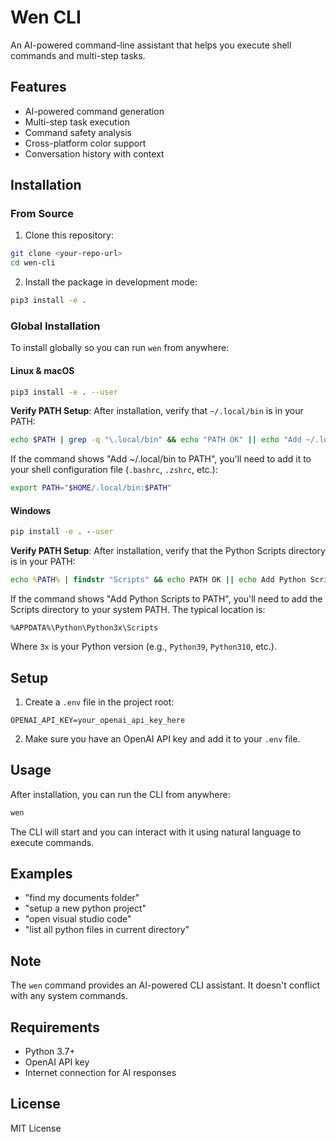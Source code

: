 # Wen CLI

An AI-powered command-line assistant that helps you execute shell commands and multi-step tasks.

## Features

- AI-powered command generation
- Multi-step task execution
- Command safety analysis
- Cross-platform color support
- Conversation history with context

## Installation

### From Source

1. Clone this repository:
```bash
git clone <your-repo-url>
cd wen-cli
```

2. Install the package in development mode:
```bash
pip3 install -e .
```

### Global Installation

To install globally so you can run `wen` from anywhere:

#### Linux & macOS

```bash
pip3 install -e . --user
```

**Verify PATH Setup**: After installation, verify that `~/.local/bin` is in your PATH:

```bash
echo $PATH | grep -q "\.local/bin" && echo "PATH OK" || echo "Add ~/.local/bin to PATH"
```

If the command shows "Add ~/.local/bin to PATH", you'll need to add it to your shell configuration file (`.bashrc`, `.zshrc`, etc.):
```bash
export PATH="$HOME/.local/bin:$PATH"
```

#### Windows

```cmd
pip install -e . --user
```

**Verify PATH Setup**: After installation, verify that the Python Scripts directory is in your PATH:

```cmd
echo %PATH% | findstr "Scripts" && echo PATH OK || echo Add Python Scripts to PATH
```

If the command shows "Add Python Scripts to PATH", you'll need to add the Scripts directory to your system PATH. The typical location is:
```
%APPDATA%\Python\Python3x\Scripts
```
Where `3x` is your Python version (e.g., `Python39`, `Python310`, etc.).

## Setup

1. Create a `.env` file in the project root:
```
OPENAI_API_KEY=your_openai_api_key_here
```

2. Make sure you have an OpenAI API key and add it to your `.env` file.

## Usage

After installation, you can run the CLI from anywhere:

```bash
wen
```

The CLI will start and you can interact with it using natural language to execute commands.

## Examples

- "find my documents folder"
- "setup a new python project"
- "open visual studio code"
- "list all python files in current directory"

## Note

The `wen` command provides an AI-powered CLI assistant. It doesn't conflict with any system commands.

## Requirements

- Python 3.7+
- OpenAI API key
- Internet connection for AI responses

## License

MIT License 